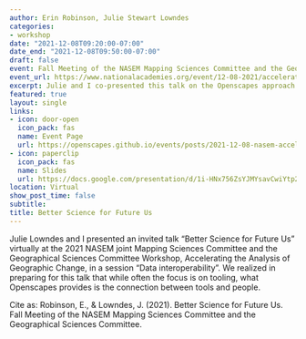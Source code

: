 ```yaml
---
author: Erin Robinson, Julie Stewart Lowndes
categories:
- workshop
date: "2021-12-08T09:20:00-07:00"
date_end: "2021-12-08T09:50:00-07:00"  
draft: false
event: Fall Meeting of the NASEM Mapping Sciences Committee and the Geographical Sciences Committee (2021)
event_url: https://www.nationalacademies.org/event/12-08-2021/accelerating-the-analysis-of-geographic-change
excerpt: Julie and I co-presented this talk on the Openscapes approach and how it can further geospatial data interoperability. 
featured: true
layout: single
links:
- icon: door-open
  icon_pack: fas
  name: Event Page
  url: https://openscapes.github.io/events/posts/2021-12-08-nasem-accelerating-analysis-geographic-change/
- icon: paperclip
  icon_pack: fas
  name: Slides
  url: https://docs.google.com/presentation/d/1i-HNx756ZsYJMYsavCwiYtp2hbQX6vNyZ6lwVdKJyzQ/edit#slide=id.gf7194cc3cb_0_6
location: Virtual 
show_post_time: false
subtitle:
title: Better Science for Future Us
---
```


Julie Lowndes and I presented an invited talk “Better Science for Future Us” virtually at the 2021 NASEM joint Mapping Sciences Committee and the Geographical Sciences Committee Workshop, Accelerating the Analysis of Geographic Change, in a session “Data interoperability”. We realized in preparing for this talk that while often the focus is on tooling, what Openscapes provides is the connection between tools and people. 


Cite as: Robinson, E., & Lowndes, J. (2021). Better Science for Future Us. Fall Meeting of the NASEM Mapping Sciences Committee and the Geographical Sciences Committee.
